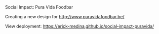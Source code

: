 Social Impact: Pura Vida Foodbar

Creating a new design for http://www.puravidafoodbar.be/

View deployment: https://erick-medina.github.io/social-impact-puravida/
